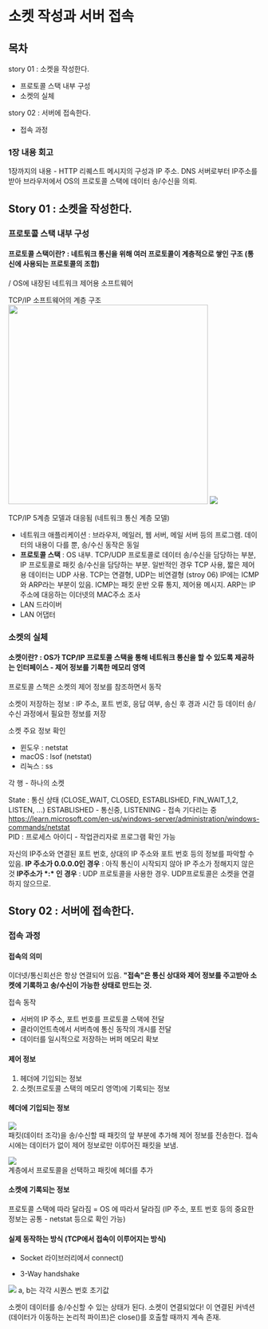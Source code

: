 # 소켓 작성과 서버 접속

## 목차

story 01 : 소켓을 작성한다.

- 프로토콜 스택 내부 구성
- 소켓의 실체

story 02 : 서버에 접속한다.

- 접속 과정

### 1장 내용 회고

1장까지의 내용 - HTTP 리퀘스트 메시지의 구성과 IP 주소.
DNS 서버로부터 IP주소를 받아 브라우저에서 OS의 프로토콜 스택에 데이터 송/수신을 의뢰.

## Story 01 : 소켓을 작성한다.

### 프로토콜 스택 내부 구성

#### 프로토콜 스택이란? : 네트워크 통신을 위해 여러 프로토콜이 계층적으로 쌓인 구조 (통신에 사용되는 프로토콜의 조합)
/ OS에 내장된 네트워크 제어용 소프트웨어


TCP/IP 소프트웨어의 계층 구조 <br/>
<img src='https://github.com/user-attachments/assets/633b6a70-65ff-4a9c-8a3e-5d62046de14c' height='400'/>
<img src='https://github.com/user-attachments/assets/9d8fc19d-1f00-4b4f-a86b-5111928ebec1' />

TCP/IP 5계층 모델과 대응됨 (네트워크 통신 계층 모델)

- 네트워크 애플리케이션 : 브라우저, 메일러, 웹 서버, 메일 서버 등의 프로그램. 데이터의 내용이 다를 뿐, 송/수신 동작은 동일
- **프로토콜 스택** : OS 내부. TCP/UDP 프로토콜로 데이터 송/수신을 담당하는 부분, IP 프로토콜로 패킷 송/수신을 담당하는 부분.
  일반적인 경우 TCP 사용, 짧은 제어용 데이터는 UDP 사용. TCP는 연결형, UDP는 비연결형 (stroy 06)
  IP에는 ICMP와 ARP라는 부분이 있음. ICMP는 패킷 운반 오류 통지, 제어용 메시지. ARP는 IP주소에 대응하는 이더넷의 MAC주소 조사
- LAN 드라이버
- LAN 어댑터

### 소켓의 실체

#### 소켓이란? : OS가 TCP/IP 프로토콜 스택을 통해 네트워크 통신을 할 수 있도록 제공하는 인터페이스 - 제어 정보를 기록한 메모리 영역

프로토콜 스책은 소켓의 제어 정보를 참조하면서 동작

소켓이 저장하는 정보 : IP 주소, 포트 번호, 응답 여부, 송신 후 경과 시간 등
데이터 송/수신 과정에서 필요한 정보를 저장

소켓 주요 정보 확인
- 윈도우 : netstat
- macOS : lsof (netstat)
- 리눅스 : ss

각 행 - 하나의 소켓

State : 통신 상태 (CLOSE_WAIT, CLOSED, ESTABLISHED, FIN_WAIT_1,2, LISTEN, ...) ESTABLISHED - 통신중, LISTENING - 접속 기다리는 중
https://learn.microsoft.com/en-us/windows-server/administration/windows-commands/netstat <br/>
PID : 프로세스 아이디 - 작업관리자로 프로그램 확인 가능

자신의 IP주소와 연결된 포트 번호, 상대의 IP 주소와 포트 번호 등의 정보를 파악할 수 있음.
**IP 주소가 0.0.0.0인 경우** : 아직 통신이 시작되지 않아 IP 주소가 정해지지 않은 것
**IP주소가 \*:\* 인 경우** : UDP 프로토콜을 사용한 경우. UDP프로토콜은 소켓을 연결하지 않으므로.


## Story 02 : 서버에 접속한다.

### 접속 과정

#### 접속의 의미

이더넷/통신회선은 항상 연결되어 있음. **"접속"은 통신 상대와 제어 정보를 주고받아 소켓에 기록하고 송/수신이 가능한 상태로 만드는 것.**

접속 동작
- 서버의 IP 주소, 포트 번호를 프로토콜 스택에 전달
- 클라이언트측에서 서버측에 통신 동작의 개시를 전달
- 데이터를 일시적으로 저장하는 버퍼 메모리 확보

#### 제어 정보 
1. 헤더에 기입되는 정보
2. 소켓(프로토콜 스택의 메모리 영역)에 기록되는 정보

#### 헤더에 기입되는 정보 <br/>
<img src='https://github.com/user-attachments/assets/18b58b8a-8b94-475a-ae0f-2d19ea2ce656' /> <br/>
패킷(데이터 조각)을 송/수신할 때 패킷의 앞 부분에 추가해 제어 정보를 전송한다.
접속 시에는 데이터가 없이 제어 정보로만 이루어진 패킷을 보냄.

<img src='https://github.com/user-attachments/assets/a17866d9-3e63-4996-9095-58da44bfb47f' /> <br/>
계층에서 프로토콜을 선택하고 패킷에 헤더를 추가

#### 소켓에 기록되는 정보 <br/>
프로토콜 스택에 따라 달라짐 = OS 에 따라서 달라짐 (IP 주소, 포트 번호 등의 중요한 정보는 공통 - netstat 등으로 확인 가능)


#### 실제 동작하는 방식 (TCP에서 접속이 이루어지는 방식)
- Socket 라이브러리에서 connect()

- 3-Way handshake
<img src="https://github.com/user-attachments/assets/3130b1d2-ae82-42d1-aa10-b51a68ade37e" />
a, b는 각각 시퀀스 번호 초기값


소켓이 데이터를 송/수신할 수 있는 상태가 된다. 소켓이 연결되었다!
이 연결된 커넥션(데이터가 이동하는 논리적 파이프)은 close()를 호출할 때까지 계속 존재.
